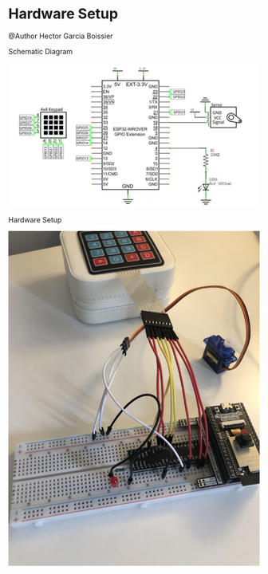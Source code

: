 # Hardware Setup

@Author Hector Garcia Boissier

Schematic Diagram

![Schematic Diagram](https://github.com/HectorGBoissier/CSC8566_IOT_Fall2022/blob/Final_Project/Smart_Door_Lock_Final_Project/Hardware/Images/Wiring%20diagram.jpg)

Hardware Setup

![Hardware Setup](https://github.com/HectorGBoissier/CSC8566_IOT_Fall2022/blob/Final_Project/Smart_Door_Lock_Final_Project/Hardware/Images/Hardware%20Setup.jpg)